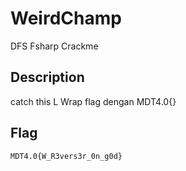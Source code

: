 # WeirdChamp
DFS Fsharp Crackme

## Description
catch this L
Wrap flag dengan MDT4.0{}

## Flag
`MDT4.0{W_R3vers3r_0n_g0d}`
